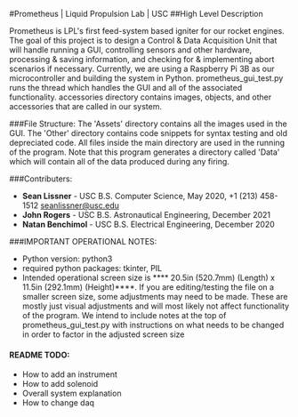 #Prometheus | Liquid Propulsion Lab | USC
##High Level Description

Prometheus is LPL's first feed-system based igniter for our rocket engines. 
The goal of this project is to design a Control & Data Acquisition Unit that will handle running a GUI, controlling sensors and other hardware, processing & saving information, and checking for & implementing abort scenarios if necessary.
Currently, we are using a Raspberry Pi 3B as our microcontroller and building the system in Python.
prometheus_gui_test.py runs the thread which handles the GUI and all of the associated functionality.
accessories directory contains images, objects, and other accessories that are called in our system.
    
###File Structure:
The 'Assets' directory contains all the images used in the GUI.
The 'Other' directory contains code snippets for syntax testing and old depreciated code.
All files inside the main directory are used in the running of the program.
Note that this program generates a directory called 'Data' which will contain all of the data produced during any firing.

###Contributers:

- **Sean Lissner** - USC B.S. Computer Science, May 2020, +1 (213) 458-1512 seanlissner@usc.edu
- **John Rogers** -  USC B.S. Astronautical Engineering, December 2021
- **Natan Benchimol** -  USC B.S. Electrical Engineering, December 2020

###IMPORTANT OPERATIONAL NOTES:
  - Python version: python3
  - required python packages: tkinter, PIL
  - Intended operational screen size is **** 20.5in (520.7mm) (Length) x 11.5in (292.1mm) (Height)****. If you are editing/testing the file on a smaller screen size, some adjustments may need to be made. These are mostly just visual adjustments and will most likely not affect functionality of the program. We intend to include notes at the top of prometheus_gui_test.py with instructions on what needs to be changed in order to factor in the adjusted screen size

#### README TODO:
- How to add an instrument
- How to add solenoid
- Overall system explanation
- How to change daq
